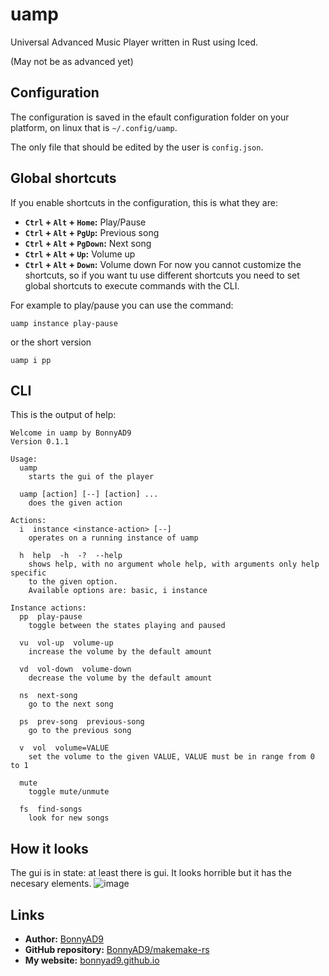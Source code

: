 # uamp
Universal Advanced Music Player written in Rust using Iced.

(May not be as advanced yet)

## Configuration
The configuration is saved in the efault configuration folder on your
platform, on linux that is `~/.config/uamp`.

The only file that should be edited by the user is `config.json`.

## Global shortcuts
If you enable shortcuts in the configuration, this is what they are:
- **`Ctrl` + `Alt` + `Home`:** Play/Pause
- **`Ctrl` + `Alt` + `PgUp`:** Previous song
- **`Ctrl` + `Alt` + `PgDown`:** Next song
- **`Ctrl` + `Alt` + `Up`:** Volume up
- **`Ctrl` + `Alt` + `Down`:** Volume down
For now you cannot customize the shortcuts, so if you want tu use different
shortcuts you need to set global shortcuts to execute commands with the CLI.

For example to play/pause you can use the command:
```
uamp instance play-pause
```
or the short version
```
uamp i pp
```

## CLI
This is the output of help:
```
Welcome in uamp by BonnyAD9
Version 0.1.1

Usage:
  uamp
    starts the gui of the player

  uamp [action] [--] [action] ...
    does the given action

Actions:
  i  instance <instance-action> [--]
    operates on a running instance of uamp

  h  help  -h  -?  --help
    shows help, with no argument whole help, with arguments only help specific
    to the given option.
    Available options are: basic, i instance

Instance actions:
  pp  play-pause
    toggle between the states playing and paused

  vu  vol-up  volume-up
    increase the volume by the default amount

  vd  vol-down  volume-down
    decrease the volume by the default amount

  ns  next-song
    go to the next song

  ps  prev-song  previous-song
    go to the previous song

  v  vol  volume=VALUE
    set the volume to the given VALUE, VALUE must be in range from 0 to 1

  mute
    toggle mute/unmute

  fs  find-songs
    look for new songs
```

## How it looks
The gui is in state: at least there is gui. It looks horrible but it has the necesary elements.
![image](https://github.com/BonnyAD9/uamp/assets/46282097/02ec639c-9e5d-4c51-b831-e35a668bf53b)


## Links
- **Author:** [BonnyAD9](https://github.com/BonnyAD9)
- **GitHub repository:** [BonnyAD9/makemake-rs](https://github.com/BonnyAD9/uamp)
- **My website:** [bonnyad9.github.io](https://bonnyad9.github.io/)
